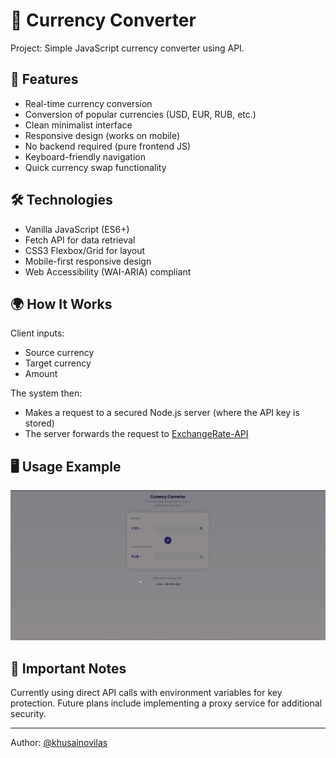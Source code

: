 # 💱 Currency Converter

Project: Simple JavaScript currency converter using API.

## 🚀 Features

- Real-time currency conversion
- Conversion of popular currencies (USD, EUR, RUB, etc.)
- Clean minimalist interface
- Responsive design (works on mobile)
- No backend required (pure frontend JS)
- Keyboard-friendly navigation
- Quick currency swap functionality

## 🛠️ Technologies

- Vanilla JavaScript (ES6+)
- Fetch API for data retrieval
- CSS3 Flexbox/Grid for layout
- Mobile-first responsive design
- Web Accessibility (WAI-ARIA) compliant

## 🌍 How It Works

Client inputs:
- Source currency
- Target currency
- Amount

The system then:
- Makes a request to a secured Node.js server (where the API key is stored)
- The server forwards the request to [ExchangeRate-API](https://www.exchangerate-api.com/)

## 🖥️ Usage Example

![Application demo](demo.gif)

## 📌 Important Notes

Currently using direct API calls with environment variables for key protection. Future plans include implementing a proxy service for additional security.

---

Author: [@khusainovilas](https://github.com/khusainovilas)
